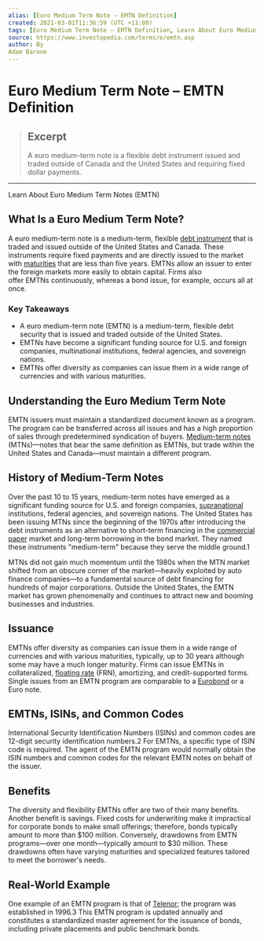 ```yaml
---
alias: [Euro Medium Term Note – EMTN Definition]
created: 2021-03-01T11:36:59 (UTC +11:00)
tags: [Euro Medium Term Note – EMTN Definition, Learn About Euro Medium Term Notes (EMTN)]
source: https://www.investopedia.com/terms/e/emtn.asp
author: By
Adam Barone
---
```


# Euro Medium Term Note – EMTN Definition

> ## Excerpt
> A euro medium-term note is a flexible debt instrument issued and traded outside of Canada and the United States and requiring fixed dollar payments.

---

Learn About Euro Medium Term Notes (EMTN)
## What Is a Euro Medium Term Note?

A euro medium-term note is a medium-term, flexible [debt instrument](https://www.investopedia.com/terms/d/debtinstrument.asp) that is traded and issued outside of the United States and Canada. These instruments require fixed payments and are directly issued to the market with [maturities](https://www.investopedia.com/terms/m/maturity.asp) that are less than five years. EMTNs allow an issuer to enter the foreign markets more easily to obtain capital. Firms also offer EMTNs continuously, whereas a bond issue, for example, occurs all at once.

### Key Takeaways

-   A euro medium-term note (EMTN) is a medium-term, flexible debt security that is issued and traded outside of the United States.
-   EMTNs have become a significant funding source for U.S. and foreign companies, multinational institutions, federal agencies, and sovereign nations.
-   EMTNs offer diversity as companies can issue them in a wide range of currencies and with various maturities.

## Understanding the Euro Medium Term Note

EMTN issuers must maintain a standardized document known as a program. The program can be transferred across all issues and has a high proportion of sales through predetermined syndication of buyers. [Medium-term notes](https://www.investopedia.com/terms/m/mtn.asp) (MTNs)—notes that bear the same definition as EMTNs, but trade within the United States and Canada—must maintain a different program.

## History of Medium-Term Notes

Over the past 10 to 15 years, medium-term notes have emerged as a significant funding source for U.S. and foreign companies, [supranational](https://www.investopedia.com/terms/s/supranational.asp) institutions, federal agencies, and sovereign nations. The United States has been issuing MTNs since the beginning of the 1970s after introducing the debt instruments as an alternative to short-term financing in the [commercial paper](https://www.investopedia.com/terms/c/commercialpaper.asp) market and long-term borrowing in the bond market. They named these instruments "medium-term" because they serve the middle ground.1

MTNs did not gain much momentum until the 1980s when the MTN market shifted from an obscure corner of the market—heavily exploited by auto finance companies—to a fundamental source of debt financing for hundreds of major corporations. Outside the United States, the EMTN market has grown phenomenally and continues to attract new and booming businesses and industries.

## Issuance

EMTNs offer diversity as companies can issue them in a wide range of currencies and with various maturities, typically, up to 30 years although some may have a much longer maturity. Firms can issue EMTNs in collateralized, [floating rate](https://www.investopedia.com/terms/f/frn.asp) (FRN), amortizing, and credit-supported forms. Single issues from an EMTN program are comparable to a [Eurobond](https://www.investopedia.com/terms/e/eurobond.asp) or a Euro note.

## EMTNs, ISINs, and Common Codes

International Security Identification Numbers (ISINs) and common codes are 12-digit security identification numbers.2 For EMTNs, a specific type of ISIN code is required. The agent of the EMTN program would normally obtain the ISIN numbers and common codes for the relevant EMTN notes on behalf of the issuer. 

## Benefits

The diversity and flexibility EMTNs offer are two of their many benefits. Another benefit is savings. Fixed costs for underwriting make it impractical for corporate bonds to make small offerings; therefore, bonds typically amount to more than $100 million. Conversely, drawdowns from EMTN programs—over one month—typically amount to $30 million. These drawdowns often have varying maturities and specialized features tailored to meet the borrower's needs.

## Real-World Example

One example of an EMTN program is that of [Telenor](https://www.telenor.com/investors/debt-financing/emtn-programme/); the program was established in 1996.3 This EMTN program is updated annually and constitutes a standardized master agreement for the issuance of bonds, including private placements and public benchmark bonds.
